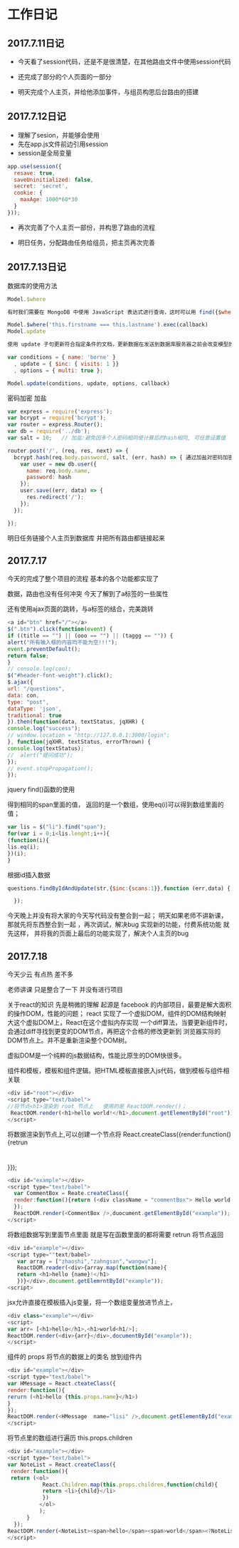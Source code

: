#  工作日记

## 2017.7.11日记

* 今天看了session代码，还是不是很清楚，在其他路由文件中使用session代码

* 还完成了部分的个人页面的一部分 

* 明天完成个人主页，并给他添加事件，与组员构思后台路由的搭建

## 2017.7.12日记
* 理解了sesion，并能够会使用
* 先在app.js文件前边引用session
* session是全局变量
```js
app.use(session({
  resave: true,
  saveUninitialized: false,
  secret: 'secret',
  cookie: {
    maxAge: 1000*60*30
  }
}));
```

* 再次完善了个人主页一部份，并构思了路由的流程

* 明日任务，分配路由任务给组员，把主页再次完善

## 2017.7.13日记

数据库的使用方法

```js
Model.$where

有时我们需要在 MongoDB 中使用 JavaScript 表达式进行查询，这时可以用 find({$where : javascript}) 方式，$where 是一种快捷方式，并支持链式调用查询。

Model.$where('this.firstname === this.lastname').exec(callback)
Model.update

使用 update 子句更新符合指定条件的文档，更新数据在发送到数据库服务器之前会改变模型的类型。

var conditions = { name: 'borne' }
  , update = { $inc: { visits: 1 }}
  , options = { multi: true };

Model.update(conditions, update, options, callback)

```

密码加密 加盐

```js
var express = require('express');
var bcrypt = require('bcrypt');
var router = express.Router();
var db = require('../db');
var salt = 10;   // 加盐:避免因多个人密码相同使计算后的hash相同, 可任意设置值

router.post('/', (req, res, next) => {
  bcrypt.hash(req.body.password, salt, (err, hash) => { 通过加盐对密码加密
    var user = new db.user({
      name: req.body.name,
      password: hash
    });
    user.save((err, data) => {
      res.redirect('/');
    });
  });

});
```

明日任务链接个人主页到数据库  并把所有路由都链接起来

## 2017.7.17 

今天的完成了整个项目的流程 基本的各个功能都实现了

数据，路由也没有任何冲突 今天了解到了a标签的一些属性

还有使用ajax页面的跳转，与a标签的结合，完美跳转

```js
<a id="btn" href="/"></a>
$(".btn").click(function(event) {
if ((title == "") || (ooo == "") || (taggg == "")) {
alert("所有输入框的内容均不能为空!!!");
event.preventDefault();
return false;
}				
// console.log(con);
$("#header-font-weight").click();
$.ajax({
url: "/questions",
data: con,
type: "post",
dataType: 'json',
traditional: true
}).then(function(data, textStatus, jqXHR) {
console.log("success");
// window.location = "http://127.0.0.1:3000/login";
}, function(jqXHR, textStatus, errorThrown) {
console.log(textStatus);
//  alert("提问成功");
});
// event.stopPropagation();
});
```
jquery find()函数的使用

得到相同的span里面的值，
返回的是一个数组，使用eq(i)可以得到数组里面的值；
```js
var lis = $("li").find("span");
for(var i = 0;i<lis.lenght;i++){
(function(i){
lis.eq(i);
})(i);
}
```
根据id插入数据

```js
questions.findByIdAndUpdate(str,{$inc:{scans:1}},function (err,data) {

  });
```
今天晚上并没有将大家的今天写代码没有整合到一起；
明天如果老师不讲新课，那就先将东西整合到一起 ，再次调试，解决bug
实现新的功能，付费系统功能 就先这样，
并将我的页面上最后的功能实现了，解决个人主页的bug


## 2017.7.18
今天少云 有点热 差不多
 
老师讲课 只是整合了一下 并没有进行项目


关于react的知识 先是稍微的理解
起源是 facebook 的内部项目，最要是解大面积的操作DOM，性能的问题；
react 实现了一个虚拟DOM，组件的DOM结构映射大这个虚拟DOM上，React在这个虚拟内存实现
一个diff算法，当要更新组件时，会通过diff寻找到更变的DOM节点，再把这个合格的修改更新到
浏览器实际的DOM节点上。并不是重新渲染整个DOM树。

虚拟DOM是一个纯粹的js数据结构，性能比原生的DOM快很多。

组件和模板，模板和组件逻辑。把HTML模板直接嵌入js代码，做到模板与组件相关联
 
 ```js
 <div id="root"></div>
 <script type="text/babel">
 //将节点<h1>渲染到 root 节点上   使用的是 ReactDOM.render()； 
  ReactDOM.render(<h1>hello world!</h1>,document.getElementById("root"));
 </script>
```

将数据渲染到节点上,可以创建一个节点将 
React.createClass({render:function(){retrun <h1></h1>}});

```js
<div id="example"></div>
<script type="text/babel">
  var CommentBox = Reate.createClass({
  render:function(){return (<div className = "commentBox"> Hello world ! update !!!</div>)}
  });
  ReactDOM.render(<CommentBox />,duocument.getElementById("example"));
</script>
```

将数组数据写到里面节点里面 就是写在函数里面的都将需要 retrun 将节点返回

```js
<div id="example"></div>
<script type=""text/babel>
   var array = ["zhaoshi","zahngsan","wangwu"];
   ReactDOM.reader(<div>{array.map(function(name){
   return <h1>hello {name}!</h1> 
   })}</div>,document.getElemrntById("example"));
<script>
```

jsx允许直接在模板插入js变量，将一个数组变量放进节点上，
```js
<div class="example"></div>
<script>
var arr= [<h1>hello</h1>,<h1>world<h1/>];
ReactDOM.render(<div>{arr}</div>,documentById("example"));
</script>
```

组件的 props 将节点的数据上的类名 放到组件内

```js
<div id="example"></div>
<script type="text/babel">
var HMessage = React.cteateClass({
render:function(){
rerurn (<h1>hello {this.props.name}</h1>)
}
});
ReactDOM.render(<HMessage  name="lisi" />,document.getElementById("example"));
</script>
```

将节点里的数组进行遍历 this.props.children
```js
<div id="example"></div>
<script type="text/babel">
var NoteList = React.createClass({
 render:function(){
 return (<ol>
           React.Children.map(this.props.children,function(child){
           return <li>{child}</li>
           })
          </ol>
          );
      }
  });
ReactDOM.render(<NoteList><span>hello</span><span>world</span><?NoteLisst>,document.getElementById("example"););
</script>
```
